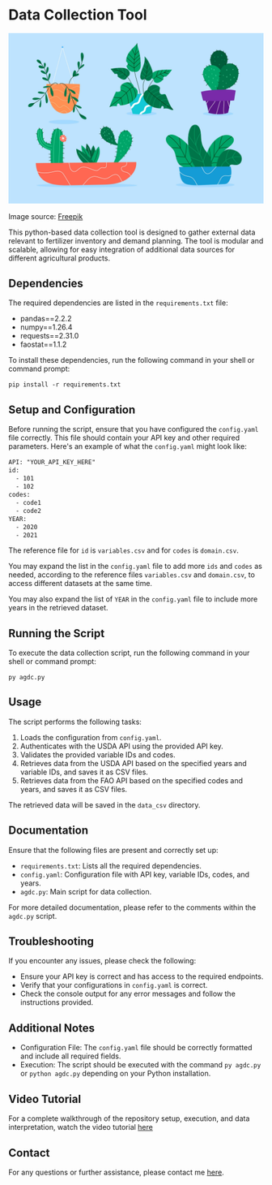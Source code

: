 <!DOCTYPE html>
<html>
<head>
</head>
<body>
    <h1>Data Collection Tool</h1>
  <img src="plant.jpg" alt="Plant Image">
    <p>Image source: <a href="https://www.freepik.com" target="_blank">Freepik</a></p>
    <p>This python-based data collection tool is designed to gather external data relevant to fertilizer inventory and demand planning. The tool is modular and scalable, allowing for easy integration of additional data sources for different agricultural products.</p>

  <h2>Dependencies</h2>
    <p>The required dependencies are listed in the <code>requirements.txt</code> file:</p>
    <ul>
        <li>pandas==2.2.2</li>
        <li>numpy==1.26.4</li>
        <li>requests==2.31.0</li>
        <li>faostat==1.1.2</li>
    </ul>
    <p>To install these dependencies, run the following command in your shell or command prompt:</p>
    <pre><code>pip install -r requirements.txt</code></pre>

  <h2>Setup and Configuration</h2>
    <p>Before running the script, ensure that you have configured the <code>config.yaml</code> file correctly. This file should contain your API key and other required parameters. Here's an example of what the <code>config.yaml</code> might look like:</p>
    <pre><code>API: "YOUR_API_KEY_HERE"
id:
  - 101
  - 102
codes:
  - code1
  - code2
YEAR:
  - 2020
  - 2021
</code></pre>
<p>The reference file for <code>id</code> is <code>variables.csv</code> and for <code>codes</code> is <code>domain.csv</code>.</p>
<p>You may expand the list in the <code>config.yaml</code> file to add more <code>ids</code> and <code>codes</code> as needed, according to the reference files <code>variables.csv</code> and <code>domain.csv</code>, to access different datasets at the same time.</p>
<p>You may also expand the list of <code>YEAR</code> in the <code>config.yaml</code> file to include more years in the retrieved dataset.</p>

  <h2>Running the Script</h2>
    <p>To execute the data collection script, run the following command in your shell or command prompt:</p>
    <pre><code>py agdc.py</code></pre>

  <h2>Usage</h2>
    <p>The script performs the following tasks:</p>
    <ol>
        <li>Loads the configuration from <code>config.yaml</code>.</li>
        <li>Authenticates with the USDA API using the provided API key.</li>
        <li>Validates the provided variable IDs and codes.</li>
        <li>Retrieves data from the USDA API based on the specified years and variable IDs, and saves it as CSV files.</li>
        <li>Retrieves data from the FAO API based on the specified codes and years, and saves it as CSV files.</li>
    </ol>
    <p>The retrieved data will be saved in the <code>data_csv</code> directory.</p>

  <h2>Documentation</h2>
    <p>Ensure that the following files are present and correctly set up:</p>
    <ul>
        <li><code>requirements.txt</code>: Lists all the required dependencies.</li>
        <li><code>config.yaml</code>: Configuration file with API key, variable IDs, codes, and years.</li>
        <li><code>agdc.py</code>: Main script for data collection.</li>
    </ul>
    <p>For more detailed documentation, please refer to the comments within the <code>agdc.py</code> script.</p>

  <h2>Troubleshooting</h2>
    <p>If you encounter any issues, please check the following:</p>
    <ul>
        <li>Ensure your API key is correct and has access to the required endpoints.</li>
        <li>Verify that your configurations in <code>config.yaml</code> is correct.</li>
        <li>Check the console output for any error messages and follow the instructions provided.</li>
    </ul>

<h2>Additional Notes</h2>
    <ul>
        <li>Configuration File: The <code>config.yaml</code> file should be correctly formatted and include all required fields.</li>
        <li>Execution: The script should be executed with the command <code>py agdc.py</code> or <code>python agdc.py</code> depending on your Python installation.</li>
    </ul>

<h2>Video Tutorial</h2>
    <p>For a complete walkthrough of the repository setup, execution, and data interpretation, watch the video tutorial
    <a href="https://youtu.be/nL8vVXgSArY" target="_blank">here</a></p>

  <h2>Contact</h2>
    <p>For any questions or further assistance, please contact me <a href="mailto:aasuranjan2k15@gmail.com">here</a>.</p>
</body>
</html>
